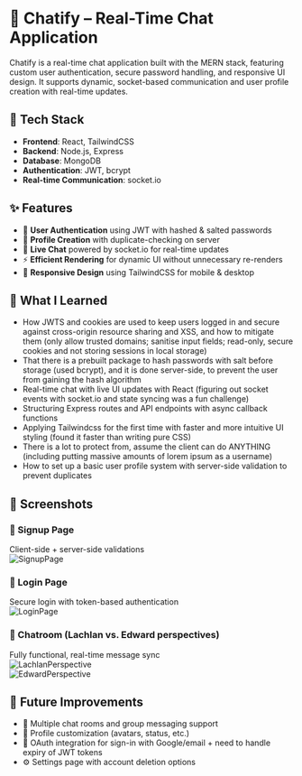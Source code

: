 # 💬 Chatify – Real-Time Chat Application

Chatify is a real-time chat application built with the MERN stack, featuring custom user authentication, secure password handling, and responsive UI design. It supports dynamic, socket-based communication and user profile creation with real-time updates.

## 🚀 Tech Stack
- **Frontend**: React, TailwindCSS
- **Backend**: Node.js, Express
- **Database**: MongoDB
- **Authentication**: JWT, bcrypt
- **Real-time Communication**: socket.io

## ✨ Features
- 🔐 **User Authentication** using JWT with hashed & salted passwords
- 👤 **Profile Creation** with duplicate-checking on server
- 💬 **Live Chat** powered by socket.io for real-time updates
- ⚡ **Efficient Rendering** for dynamic UI without unnecessary re-renders
- 📱 **Responsive Design** using TailwindCSS for mobile & desktop

## 🧠 What I Learned
- How JWTS and cookies are used to keep users logged in and secure against cross-origin resource sharing and XSS, and how to mitigate them (only allow trusted domains; sanitise input fields; read-only, secure cookies and not storing sessions in local storage)
- That there is a prebuilt package to hash passwords with salt before storage (used bcrypt), and it is done server-side, to prevent the user from gaining the hash algorithm
- Real-time chat with live UI updates with React (figuring out socket events with socket.io and state syncing was a fun challenge)
- Structuring Express routes and API endpoints with async callback functions
- Applying Tailwindcss for the first time with faster and more intuitive UI styling (found it faster than writing pure CSS)
- There is a lot to protect from, assume the client can do ANYTHING (including putting massive amounts of lorem ipsum as a username)
- How to set up a basic user profile system with server-side validation to prevent duplicates

## 📸 Screenshots

### 🔐 Signup Page  
Client-side + server-side validations  
![SignupPage](https://github.com/user-attachments/assets/1df899b3-789a-48ee-bd83-45a41674e091)

### 🔐 Login Page  
Secure login with token-based authentication  
![LoginPage](https://github.com/user-attachments/assets/2a6b1b1b-0eb5-4e17-a737-16643fa907ff)

### 💬 Chatroom (Lachlan vs. Edward perspectives)  
Fully functional, real-time message sync  
![LachlanPerspective](https://github.com/user-attachments/assets/856a6e7d-b2f7-43d8-a901-de7f59d1b2a7)  
![EdwardPerspective](https://github.com/user-attachments/assets/01675a2e-dd6e-4895-b7d3-c99478b28c14)

## 🧪 Future Improvements
- 🔁 Multiple chat rooms and group messaging support
- 🎨 Profile customization (avatars, status, etc.)
- 🔗 OAuth integration for sign-in with Google/email + need to handle expiry of JWT tokens
- ⚙️ Settings page with account deletion options
